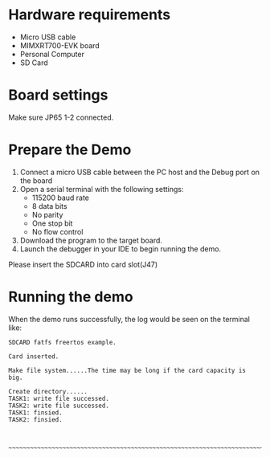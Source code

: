 Hardware requirements
=====================
- Micro USB cable
- MIMXRT700-EVK board
- Personal Computer
- SD Card

Board settings
============
Make sure JP65 1-2 connected.

Prepare the Demo
===============
1.  Connect a micro USB cable between the PC host and the Debug port on the board
2.  Open a serial terminal with the following settings:
    - 115200 baud rate
    - 8 data bits
    - No parity
    - One stop bit
    - No flow control
3.  Download the program to the target board.
4.  Launch the debugger in your IDE to begin running the demo.

Please insert the SDCARD into card slot(J47)

Running the demo
===============
When the demo runs successfully, the log would be seen on the terminal like:

~~~~~~~~~~~~~~~~~~~~~~~~~~~~~~~~~~~~~~~~~~~~~~~~~~~~~~~~~~~~~~~~~~~~~~~~~~~~~~~~~~~
SDCARD fatfs freertos example.

Card inserted.

Make file system......The time may be long if the card capacity is big.

Create directory......
TASK1: write file successed.
TASK2: write file successed.
TASK1: finsied.
TASK2: finsied.


​~~~~~~~~~~~~~~~~~~~~~~~~~~~~~~~~~~~~~~~~~~~~~~~~~~~~~~~~~~~~~~~~~~~~~~~~~~~~~~~~~~~~~

~~~~~~~~~~~~~~~~~~~~~~~~~~~~~~~~~~~~~~~~~~~~~~~~~~~~~~~~~~~~~~~~~~~~~~~~~~~~~~~~~~~